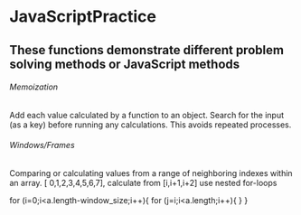 # JavaScriptPractice

## These functions demonstrate different problem solving methods or JavaScript methods
###### Memoization
Add each value calculated by a function to an object.  Search for the input (as a key) before running any calculations. This avoids repeated processes.

###### Windows/Frames
Comparing or calculating values from a range of neighboring indexes within an array. 
[ 0,1,2,3,4,5,6,7], 
calculate from [i,i+1,i+2]
use nested for-loops

for (i=0;i<a.length-window_size;i++){
    for (j=i;i<a.length;i++){
    }
}
